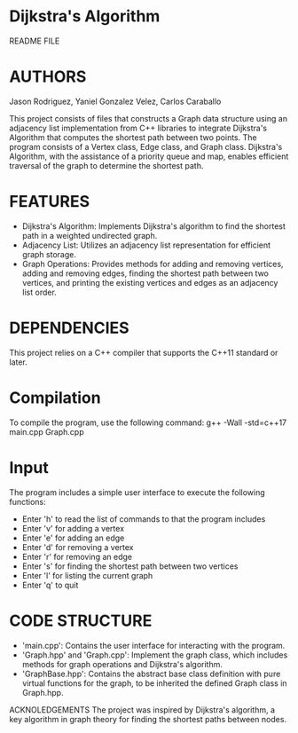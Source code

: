 # Dijkstra's Algorithm
README FILE

AUTHORS
=======
Jason Rodriguez,
Yaniel Gonzalez Velez,
Carlos Caraballo

This project consists of files that constructs a Graph data structure using an adjacency list implementation from C++ libraries to integrate Dijkstra's Algorithm that computes the shortest path between two points. 
The program consists of a Vertex class, Edge class, and Graph class. Dijkstra's Algorithm, with the assistance of a priority queue and map, enables efficient traversal of the graph to determine the shortest path.

FEATURES
========
- Dijkstra's Algorithm: Implements Dijkstra's algorithm to find the shortest path in a weighted undirected graph.
- Adjacency List: Utilizes an adjacency list representation for efficient graph storage.
- Graph Operations: Provides methods for adding and removing vertices, adding and removing edges, finding the shortest path between two vertices, and printing the existing vertices and edges as an adjacency list order.

DEPENDENCIES
============
This project relies on a C++ compiler that supports the C++11 standard or later.

Compilation
===========
To compile the program, use the following command: 
g++ -Wall -std=c++17 main.cpp Graph.cpp

Input
=====
The program includes a simple user interface to execute the following functions:
- Enter 'h' to read the list of commands to that the program includes
- Enter 'v' for adding a vertex
- Enter 'e' for adding an edge
- Enter 'd' for removing a vertex
- Enter 'r' for removing an edge
- Enter 's' for finding the shortest path between two vertices
- Enter 'l' for listing the current graph
- Enter 'q' to quit

CODE STRUCTURE
==============
- 'main.cpp': Contains the user interface for interacting with the program.
- 'Graph.hpp' and 'Graph.cpp': Implement the graph class, which includes methods for graph operations and Dijkstra's algorithm.
- 'GraphBase.hpp': Contains the abstract base class definition with pure virtual functions for the graph, to be inherited the defined Graph class in Graph.hpp.

ACKNOLEDGEMENTS
The project was inspired by Dijkstra's algorithm, a key algorithm in graph theory for finding the shortest paths between nodes.
